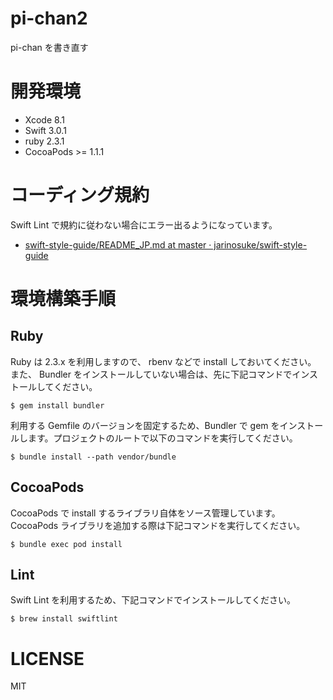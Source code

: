 # pi-chan2

pi-chan を書き直す

# 開発環境
- Xcode 8.1
- Swift 3.0.1
- ruby 2.3.1
- CocoaPods >= 1.1.1

# コーディング規約
Swift Lint で規約に従わない場合にエラー出るようになっています。

* [swift\-style\-guide/README\_JP\.md at master · jarinosuke/swift\-style\-guide](https://github.com/jarinosuke/swift-style-guide/blob/master/README_JP.md)


# 環境構築手順

## Ruby
Ruby は 2.3.x を利用しますので、 rbenv などで install しておいてください。  
また、 Bundler をインストールしていない場合は、先に下記コマンドでインストールしてください。

```
$ gem install bundler
```

利用する Gemfile のバージョンを固定するため、Bundler で gem をインストールします。プロジェクトのルートで以下のコマンドを実行してください。

```
$ bundle install --path vendor/bundle
```

## CocoaPods

CocoaPods で install するライブラリ自体をソース管理しています。  
CocoaPods ライブラリを追加する際は下記コマンドを実行してください。

```
$ bundle exec pod install
```


## Lint
Swift Lint を利用するため、下記コマンドでインストールしてください。

```
$ brew install swiftlint
```

# LICENSE

MIT
